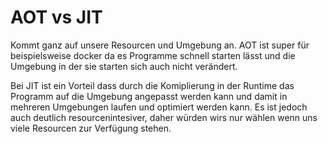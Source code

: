 # AOT vs JIT 

Kommt ganz auf unsere Resourcen und Umgebung an. AOT ist super für beispielsweise docker da es Programme schnell starten lässt und die Umgebung in der sie starten sich auch nicht verändert.   

Bei JIT ist ein Vorteil dass durch die Komiplierung in der Runtime das Programm auf die Umgebung angepasst werden kann und damit in mehreren Umgebungen laufen und optimiert werden kann. 
Es ist jedoch auch deutlich resourcenintesiver, daher würden wirs nur wählen wenn uns viele Resourcen zur Verfügung stehen. 


